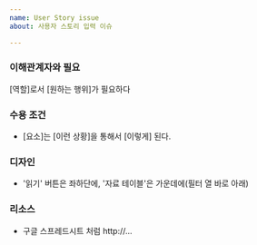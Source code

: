 ```yaml
---
name: User Story issue
about: 사용자 스토리 입력 이슈

---
```


### 이해관계자와 필요
[역할]로서 [원하는 행위]가 필요하다

### 수용 조건
 - [요소]는 [이런 상황]을 통해서 [이렇게] 된다.

### 디자인
- '읽기' 버튼은 좌하단에, '자료 테이블'은 가운데에(필터 열 바로 아래)

### 리소스

- 구글 스프레드시트 처럼 http://...
